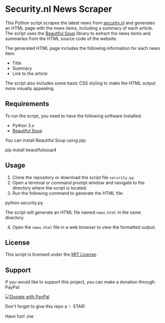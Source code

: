 # Security.nl News Scraper

This Python script scrapes the latest news from [security.nl](https://www.security.nl/) and generates an HTML page with the news items, including a summary of each article. The script uses the [Beautiful Soup](https://www.crummy.com/software/BeautifulSoup/bs4/doc/) library to extract the news items and summaries from the HTML source code of the website.

The generated HTML page includes the following information for each news item:

- Title
- Summary
- Link to the article

The script also includes some basic CSS styling to make the HTML output more visually appealing.

## Requirements

To run the script, you need to have the following software installed:

- Python 3.x
- [Beautiful Soup](https://www.crummy.com/software/BeautifulSoup/bs4/doc/)

You can install Beautiful Soup using pip:

pip install beautifulsoup4



## Usage

1. Clone the repository or download the script file `security.py`.
2. Open a terminal or command prompt window and navigate to the directory where the script is located.
3. Run the following command to generate the HTML file:

python security.py


The script will generate an HTML file named `news.html` in the same directory.

4. Open the `news.html` file in a web browser to view the formatted output.

## License

This script is licensed under the [MIT License](LICENSE).

## Support

If you would like to support this project, you can make a donation through PayPal:

[![Donate with PayPal](https://img.shields.io/badge/Donate-PayPal-blue)](https://www.paypal.com/donate/?business=P9L4Y9YQYEW3Y&no_recurring=0&currency_code=EUR)

Don't forget to give this repo a ✨ STAR!

Have fun!
Joe
